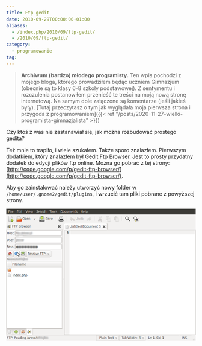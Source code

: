 ```yaml
---
title: Ftp gedit
date: 2010-09-29T00:00:00+01:00
aliases:
  - /index.php/2010/09/ftp-gedit/
  - /2010/09/ftp-gedit/
category:
  - programowanie
tag:
---
```


> **Archiwum (bardzo) młodego programisty.** Ten wpis pochodzi z mojego bloga, którego prowadziłem będąc uczniem Gimnazjum (obecnie są to klasy 6-8 szkoły podstawowej). Z sentymentu i rozczulenia postanowiłem przenieść te treści na moją nową stronę internetową. Na samym dole załączone są komentarze (jeśli jakieś były). [Tutaj przeczytasz o tym jak wyglądała moja pierwsza strona i przygoda z programowaniem]({{< ref "/posts/2020-11-27-wielki-programista-gimnazjalista" >}})
> 


Czy ktoś z was nie zastanawiał się, jak można rozbudować prostego gedita?

Też mnie to trapiło, i wiele szukałem. Także sporo znalazłem. Pierwszym dodatkiem, który znalazłem był Gedit Ftp Browser. Jest to prosty przydatny dodatek do edycji plików ftp online. Można go pobrać z tej strony: [http://code.google.com/p/gedit-ftp-browser/](http://code.google.com/p/gedit-ftp-browser/). 

Aby go zainstalować należy utworzyć nowy folder w `/home/user/.gnome2/gedit/plugins`, i wrzucić tam pliki pobrane z powyższej strony.

![Gedit FTP](gedit.png)
